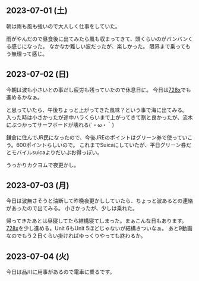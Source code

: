 ## 2023-07-01 (土)

朝は雨も風も強いので大人しく仕事をしていた。

雨がやんだので昼食後に出てみたら風も収まってきて、頭くらいのがバンバンくる感じになった。
なかなか難しい波だったが、楽しかった。
限界まで乗ってもう無理って感じ。

## 2023-07-02 (日)

今朝は波も小さいとの事だし疲労も残っていたので休息日に。
今日は[728x](728x)でも進めるかなぁ。

と思っていたら、午後ちょっと上がってきた風味？という事で海に出てみる。
入った時は小さかったが途中ハラくらいまで上がってきて割と良かったが、流木にぶつかってサーフボードが壊れる(´・ω・｀)

鎌倉に住んでJR民になったので、今後JREのポイントはグリーン券で使っていこう。600ポイントらしいので。
これまでSuicaにしていたが、平日グリーン券だとモバイルsuicaよりだいぶお得っぽい。

うっかりカクヨムで夜更かし。

## 2023-07-03 (月)

今日は波無さそうと油断して昨晩夜更かししていたら、ちょっと波あるとの連絡があったので出てみる。
小さかったが、少しは乗れた。

帰ってきたあとは昼寝してたら結構寝てしまった。まぁこんな日もあります。
[728x](728x)を少し進める。Unit 6もUnit 5ほどじゃないが結構きついなぁ。
あと9動画なのでもう２日くらい掛ければゆっくりやっても終わるか。

## 2023-07-04 (火)

今日は品川に用事があるので電車に乗るです。